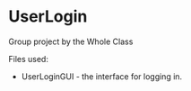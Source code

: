 # UserLogin

<p>Group project by the Whole Class</p>

<p>Files used:</p>
<ul>
<li>UserLoginGUI - the interface for logging in.</li>
</ul>
